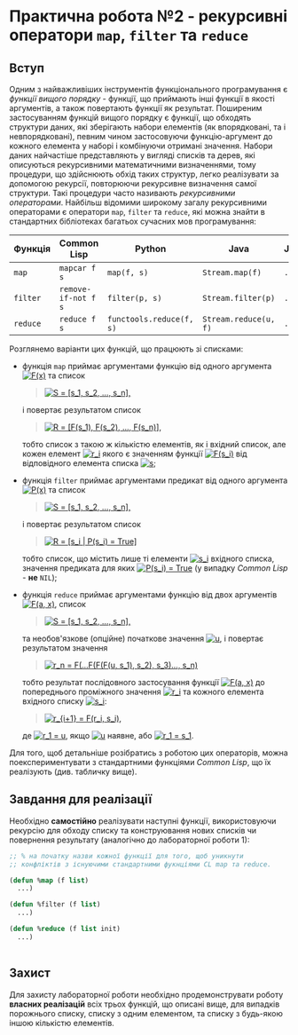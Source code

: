 # Практична робота №2 - рекурсивні оператори `map`, `filter` та `reduce`

## Вступ

Одним з найважливіших інструментів функціонального програмування є
*функції вищого порядку* - функції, що приймають інші функції в якості
аргументів, а також повертають функції як результат. Поширеним
застосуванням функцій вищого порядку є функції, що обходять структури
даних, які зберігають набори елементів (як впорядковані, та і
невпорядковані), певним чином застосовуючи функцію-аргумент до кожного
елемента у наборі і комбінуючи отримані значення. Набори даних
найчастіше представляють у вигляді списків та дерев, які описуються
рекурсивними математичними визначеннями, тому процедури, що здійснюють
обхід таких структур, легко реалізувати за допомогою рекурсії,
повторюючи рекурсивне визначення самої структури. Такі процедури часто
називають *рекурсивними операторами*. Найбільш відомими широкому
загалу рекурсивними операторами є оператори `map`, `filter` та
`reduce`, які можна знайти в стандартних бібліотеках багатьох сучасних
мов програмування:

| Функція  | Common Lisp         | Python                   | Java                  | JavaScript   |
|----------|---------------------|--------------------------|-----------------------|--------------|
| `map`    | `mapcar f s`        | `map(f, s)`              | `Stream.map(f)`       | `.map(f)`    |
| `filter` | `remove-if-not f s` | `filter(p, s)`           | `Stream.filter(p)`    | `.filter(p)` |
| `reduce`   | `reduce f s`        | `functools.reduce(f, s)` | `Stream.reduce(u, f)` | `.reduce(f)` |

Розглянемо варіанти цих функцій, що працюють зі списками:
  - функція `map` приймає аргументами функцію від одного аргумента <a href="https://www.codecogs.com/eqnedit.php?latex=F(x)" target="_blank"><img src="https://latex.codecogs.com/gif.latex?F(x)" title="F(x)" /></a> та список

    > <a href="https://www.codecogs.com/eqnedit.php?latex=S&space;=&space;[s_1,&space;s_2,&space;...,&space;s_n]," target="_blank"><img src="https://latex.codecogs.com/gif.latex?S&space;=&space;[s_1,&space;s_2,&space;...,&space;s_n]," title="S = [s_1, s_2, ..., s_n]," /></a>

    і повертає результатом список

    > <a href="https://www.codecogs.com/eqnedit.php?latex=R&space;=&space;[F(s_1),&space;F(s_2),&space;...,&space;F(s_n)]," target="_blank"><img src="https://latex.codecogs.com/gif.latex?R&space;=&space;[F(s_1),&space;F(s_2),&space;...,&space;F(s_n)]," title="R = [F(s_1), F(s_2), ..., F(s_n)]," /></a>

    тобто список з такою ж кількістю елементів, як і вхідний список, але кожен елемент <a href="https://www.codecogs.com/eqnedit.php?latex=r_i" target="_blank"><img src="https://latex.codecogs.com/gif.latex?r_i" title="r_i" /></a> якого є значенням функції <a href="https://www.codecogs.com/eqnedit.php?latex=F(s_i)" target="_blank"><img src="https://latex.codecogs.com/gif.latex?F(s_i)" title="F(s_i)" /></a> від відповідного елемента списка <a href="https://www.codecogs.com/eqnedit.php?latex=s" target="_blank"><img src="https://latex.codecogs.com/gif.latex?s" title="s" /></a>;

  - функція `filter` приймає аргументами предикат від одного аргумента <a href="https://www.codecogs.com/eqnedit.php?latex=P(x)" target="_blank"><img src="https://latex.codecogs.com/gif.latex?P(x)" title="P(x)" /></a> та список

    > <a href="https://www.codecogs.com/eqnedit.php?latex=S&space;=&space;[s_1,&space;s_2,&space;...,&space;s_n]," target="_blank"><img src="https://latex.codecogs.com/gif.latex?S&space;=&space;[s_1,&space;s_2,&space;...,&space;s_n]," title="S = [s_1, s_2, ..., s_n]," /></a>

    і повертає результатом список

    > <a href="https://www.codecogs.com/eqnedit.php?latex=R&space;=&space;[s_i&space;|&space;P(s_i)&space;=&space;True]" target="_blank"><img src="https://latex.codecogs.com/gif.latex?R&space;=&space;[s_i&space;|&space;P(s_i)&space;=&space;True]" title="R = [s_i | P(s_i) = True]" /></a>

    тобто список, що містить лише ті елементи <a href="https://www.codecogs.com/eqnedit.php?latex=s_i" target="_blank"><img src="https://latex.codecogs.com/gif.latex?s_i" title="s_i" /></a> вхідного списка, значення предиката для яких <a href="https://www.codecogs.com/eqnedit.php?latex=P(s_i)&space;=&space;True" target="_blank"><img src="https://latex.codecogs.com/gif.latex?P(s_i)&space;=&space;True" title="P(s_i) = True" /></a> (у випадку *Common Lisp* - **не** `NIL`);

  - функція `reduce` приймає аргументами функцію від двох аргументів <a href="https://www.codecogs.com/eqnedit.php?latex=F(a,&space;x)" target="_blank"><img src="https://latex.codecogs.com/gif.latex?F(a,&space;x)" title="F(a, x)" /></a>, список

    > <a href="https://www.codecogs.com/eqnedit.php?latex=S&space;=&space;[s_1,&space;s_2,&space;...,&space;s_n]," target="_blank"><img src="https://latex.codecogs.com/gif.latex?S&space;=&space;[s_1,&space;s_2,&space;...,&space;s_n]," title="S = [s_1, s_2, ..., s_n]," /></a>

    та необов'язкове (опційне) початкове значення <a href="https://www.codecogs.com/eqnedit.php?latex=u" target="_blank"><img src="https://latex.codecogs.com/gif.latex?u" title="u" /></a>, і повертає результатом значення

    > <a href="https://www.codecogs.com/eqnedit.php?latex=r_n&space;=&space;F(...F(F(F(u,&space;s_1),&space;s_2),&space;s_3)...,&space;s_n)" target="_blank"><img src="https://latex.codecogs.com/gif.latex?r_n&space;=&space;F(...F(F(F(u,&space;s_1),&space;s_2),&space;s_3)...,&space;s_n)" title="r_n = F(...F(F(F(u, s_1), s_2), s_3)..., s_n)" /></a>

    тобто результат послідовного застосування функції <a href="https://www.codecogs.com/eqnedit.php?latex=F(a,&space;x)" target="_blank"><img src="https://latex.codecogs.com/gif.latex?F(a,&space;x)" title="F(a, x)" /></a> до попереднього проміжного значення <a href="https://www.codecogs.com/eqnedit.php?latex=r_i" target="_blank"><img src="https://latex.codecogs.com/gif.latex?r_i" title="r_i" /></a> та кожного елемента вхідного списку <a href="https://www.codecogs.com/eqnedit.php?latex=s_i" target="_blank"><img src="https://latex.codecogs.com/gif.latex?s_i" title="s_i" /></a>:

    > <a href="https://www.codecogs.com/eqnedit.php?latex=r_{i&plus;1}&space;=&space;F(r_i,&space;s_i)," target="_blank"><img src="https://latex.codecogs.com/gif.latex?r_{i&plus;1}&space;=&space;F(r_i,&space;s_i)," title="r_{i+1} = F(r_i, s_i)," /></a>

    де <a href="https://www.codecogs.com/eqnedit.php?latex=r_1&space;=&space;u" target="_blank"><img src="https://latex.codecogs.com/gif.latex?r_1&space;=&space;u" title="r_1 = u" /></a>, якщо <a href="https://www.codecogs.com/eqnedit.php?latex=u" target="_blank"><img src="https://latex.codecogs.com/gif.latex?u" title="u" /></a> наявне, або <a href="https://www.codecogs.com/eqnedit.php?latex=r_1&space;=&space;s_1" target="_blank"><img src="https://latex.codecogs.com/gif.latex?r_1&space;=&space;s_1" title="r_1 = s_1" /></a>.

Для того, щоб детальніше розібратись з роботою цих операторів, можна
поекспериментувати з стандартними функціями *Common Lisp*, що їх
реалізують (див. табличку вище).


## Завдання для реалізації

Необхідно **самостійно** реалізувати наступні функції, використовуючи
рекурсію для обходу списку та конструювання нових списків чи
повернення результату (аналогічно до лабораторної роботи 1):

``` lisp
;; % на початку назви кожної функції для того, щоб уникнути
;; конфліктів з існуючими стандартними фукнціями CL map та reduce.

(defun %map (f list)
  ...)

(defun %filter (f list)
  ...)

(defun %reduce (f list init)
  ...)
  
```


## Захист

Для захисту лабораторної роботи необхідно продемонструвати роботу
**власних реалізацій** всіх трьох функцій, що описані вище, для
випадків порожнього списку, списку з одним елементом, та списку з
будь-якою іншою кількістю елементів.
